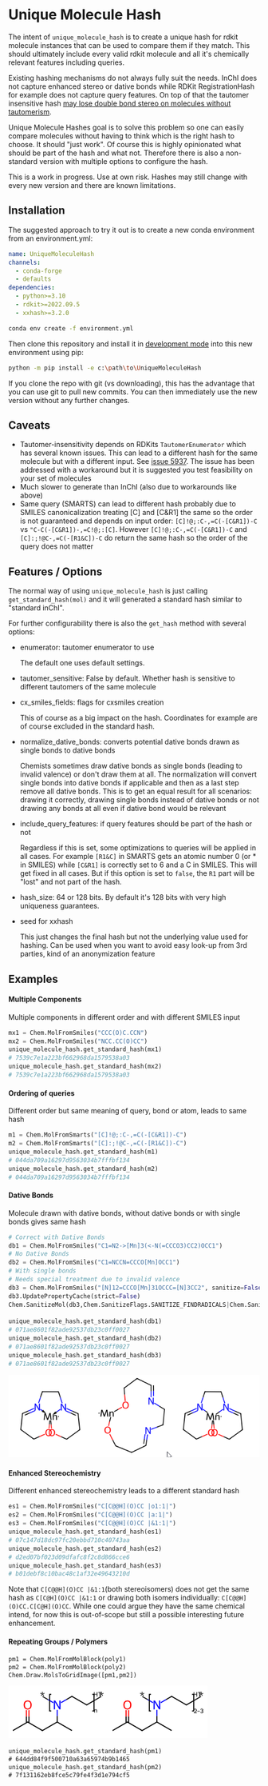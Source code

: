 # Unique Molecule Hash

The intent of `unique_molecule_hash` is to create a unique hash for rdkit molecule instances that can be used to compare them if they match. This should ultimately include every valid rdkit molecule and all it's chemically relevant features including queries.

Existing hashing mechanisms do not always fully suit the needs. InChI does not capture enhanced stereo or dative bonds while RDKit RegistrationHash for example does not capture query features. On top of that the tautomer insensitive hash [may lose double bond stereo on molecules without tautomerism](https://github.com/rdkit/rdkit/discussions/6318). 

Unique Molecule Hashes goal is to solve this problem so one can easily compare molecules without having to think which is the right hash to choose. It should "just work". Of course this is highly opinionated what should be part of the hash and what not. Therefore there is also a non-standard version with multiple options to configure the hash.

This is a work in progress. Use at own risk. Hashes may still change with every new version and there are known limitations.

## Installation

The suggested approach to try it out is to create a new conda environment from an environment.yml:

```yaml
name: UniqueMoleculeHash
channels:  
  - conda-forge 
  - defaults   
dependencies:
  - python>=3.10  
  - rdkit>=2022.09.5 
  - xxhash>=3.2.0
```

```bash
conda env create -f environment.yml
```

Then clone this repository and install it in [development mode](https://packaging.python.org/tutorials/installing-packages/#installing-from-a-local-src-tree) into this new environment using pip:

```bash
python -m pip install -e c:\path\to\UniqueMoleculeHash
```

If you clone the repo with git (vs downloading), this has the advantage that you can use git to pull new commits. 
You can then immediately use the new version without any further changes.

## Caveats

- Tautomer-insensitivity depends on RDKits `TautomerEnumerator` which has several known issues. This can lead to a different hash for the same molecule but with a different input. See [issue 5937](https://github.com/rdkit/rdkit/issues/5937). The issue has been addressed with a workaround but it is suggested you test feasibility on your set of molecules
- Much slower to generate than InChI (also due to workarounds like above)
- Same query (SMARTS) can lead to different hash probably due to SMILES canonicalization treating [C] and [C&R1] the same so the order is not guaranteed and depends on input order: `[C]!@;:C-,=C(-[C&R1])-C` vs `"C-C(-[C&R1])-,=C!@;:[C]`. However `[C]!@;:C-,=C(-[C&R1])-C` and `[C]:;!@C-,=C(-[R1&C])-C` do return the same hash so the order of the query does not matter

## Features / Options

The normal way of using `unique_molecule_hash` is just calling `get_standard_hash(mol)` and it will generated a standard hash similar to "standard inChI".

For further configurability there is also the `get_hash` method with several options:


- enumerator: tautomer enumerator to use

    The default one uses default settings.

- tautomer_sensitive: False by default. Whether hash is sensitive to different tautomers of the same molecule

- cx_smiles_fields: flags for cxsmiles creation

    This of course as a big impact on the hash. Coordinates for example are of course excluded in the standard hash.

- normalize_dative_bonds: converts potential dative bonds drawn as single bonds to dative bonds

    Chemists sometimes draw dative bonds as single bonds (leading to invalid valence) or don't draw them at all. The normalization will convert single bonds into dative bonds if applicable and then as a last step remove all dative bonds. This is to get an equal result for all scenarios: drawing it correctly, drawing single bonds instead of dative bonds or not drawing any bonds at all even if dative bond would be relevant

- include_query_features: if query features should be part of the hash or not

    Regardless if this is set, some optimizations  to queries will be applied in all cases. For example `[R1&C]` in SMARTS gets an atomic number 0 (or * in SMILES) while `[C&R1]` is correctly set to 6 and a C in SMILES. This will get fixed in all cases. But if this option is set to `false`, the `R1` part will be "lost" and not part of the hash.

- hash_size: 64 or 128 bits. By default it's 128 bits with very high uniqueness guarantees.

- seed for xxhash

    This just changes the final hash but not the underlying value used for hashing. Can be used when you want to avoid easy look-up from 3rd parties, kind of an anonymization feature

## Examples

#### Multiple Components

Multiple components in different order and with different SMILES input

```python
mx1 = Chem.MolFromSmiles("CCC(O)C.CCN")
mx2 = Chem.MolFromSmiles("NCC.CC(O)CC")
unique_molecule_hash.get_standard_hash(mx1)
# 7539c7e1a223bf662968da1579538a03
unique_molecule_hash.get_standard_hash(mx2)
# 7539c7e1a223bf662968da1579538a03
```

#### Ordering of queries

Different order but same meaning of query, bond or atom, leads to same hash

```python
m1 = Chem.MolFromSmarts("[C]!@;:C-,=C(-[C&R1])-C")
m2 = Chem.MolFromSmarts("[C]:;!@C-,=C(-[R1&C])-C")
unique_molecule_hash.get_standard_hash(m1)
# 044da709a16297d9563034b7fffbf134
unique_molecule_hash.get_standard_hash(m2)
# 044da709a16297d9563034b7fffbf134
```

#### Dative Bonds

Molecule drawn with dative bonds, without dative bonds or with single bonds gives same hash

```python
# Correct with Dative Bonds
db1 = Chem.MolFromSmiles("C1=N2->[Mn]3(<-N(=CCCO3)CC2)OCC1")
# No Dative Bonds
db2 = Chem.MolFromSmiles("C1=NCCN=CCCO[Mn]OCC1")
# With single bonds 
# Needs special treatment due to invalid valence
db3 = Chem.MolFromSmiles("[N]12=CCCO[Mn]31OCCC=[N]3CC2", sanitize=False)
db3.UpdatePropertyCache(strict=False)
Chem.SanitizeMol(db3,Chem.SanitizeFlags.SANITIZE_FINDRADICALS|Chem.SanitizeFlags.SANITIZE_KEKULIZE|Chem.SanitizeFlags.SANITIZE_SETAROMATICITY|Chem.SanitizeFlags.SANITIZE_SETCONJUGATION|Chem.SanitizeFlags.SANITIZE_SETHYBRIDIZATION|Chem.SanitizeFlags.SANITIZE_SYMMRINGS,catchErrors=True)

unique_molecule_hash.get_standard_hash(db1)
# 071ae8601f82ade92537db23c0ff0027
unique_molecule_hash.get_standard_hash(db2)
# 071ae8601f82ade92537db23c0ff0027
unique_molecule_hash.get_standard_hash(db3)
# 071ae8601f82ade92537db23c0ff0027
```
![Alt text](images/dative_bonds.png?raw=true "Polymers")

#### Enhanced Stereochemistry

Different enhanced stereochemistry leads to a different standard hash

```python
es1 = Chem.MolFromSmiles("C[C@@H](O)CC |o1:1|")
es2 = Chem.MolFromSmiles("C[C@@H](O)CC |a:1|")
es3 = Chem.MolFromSmiles("C[C@@H](O)CC |&1:1|")
unique_molecule_hash.get_standard_hash(es1)
# 07c147d18dc97fc20ebbd710c40743aa
unique_molecule_hash.get_standard_hash(es2)
# d2ed07bf023d09dfafc8f2c8d866cce6
unique_molecule_hash.get_standard_hash(es3)
# b01debf8c10bac48c1af32e49643210d
```

Note that `C[C@@H](O)CC |&1:1`(both stereoisomers) does not get the same hash as `C[C@H](O)CC |&1:1` or drawing both isomers individually: `C[C@@H](O)CC.C[C@H](O)CC`. While one could argue they have the same chemical intend, for now this is out-of-scope but still a possible interesting future enhancement. 

#### Repeating Groups / Polymers

```
pm1 = Chem.MolFromMolBlock(poly1)
pm2 = Chem.MolFromMolBlock(poly2)
Chem.Draw.MolsToGridImage([pm1,pm2])
```

![Alt text](images/repeating_groups.png?raw=true "Polymers")

```
unique_molecule_hash.get_standard_hash(pm1)
# 644dd84f9f500710a63a65974b9b1465
unique_molecule_hash.get_standard_hash(pm2)
# 7f131162eb8fce5c79fe4f3d1e794cf5
```

